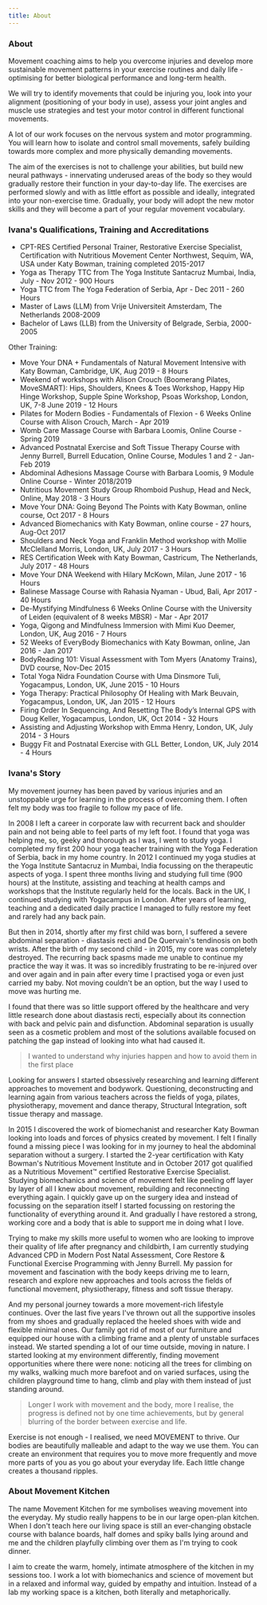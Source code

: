 ```yaml
---
title: About
---
```


### About

Movement coaching aims to help you overcome injuries and develop more
sustainable movement patterns in your exercise routines and daily life -
optimising for better biological performance and long-term health.

We will try to identify movements that could be injuring you, look into your
alignment (positioning of your body in use), assess your joint angles and muscle
use strategies and test your motor control in different functional movements.

A lot of our work focuses on the nervous system and motor programming. You will
learn how to isolate and control small movements, safely building towards more
complex and more physically demanding movements.

The aim of the exercises is not to challenge your abilities, but build new
neural pathways - innervating underused areas of the body so they would
gradually restore their function in your day-to-day life. The exercises are
performed slowly and with as little effort as possible and ideally, integrated
into your non-exercise time. Gradually, your body will adopt the new motor
skills and they will become a part of your regular movement vocabulary.

### Ivana's Qualifications, Training and Accreditations

* CPT-RES Certified Personal Trainer, Restorative Exercise Specialist,
  Certification with Nutritious Movement Center Northwest, Sequim, WA, USA under
  Katy Bowman, training completed 2015-2017
* Yoga as Therapy TTC from The Yoga Institute Santacruz Mumbai, India, July -
  Nov 2012 - 900 Hours
* Yoga TTC from The Yoga Federation of Serbia, Apr - Dec 2011 - 260 Hours
* Master of Laws (LLM) from Vrije Universiteit Amsterdam, The Netherlands
  2008-2009
* Bachelor of Laws (LLB) from the University of Belgrade, Serbia, 2000-2005

Other Training:

* Move Your DNA + Fundamentals of Natural Movement Intensive with Katy Bowman,
  Cambridge, UK, Aug 2019 - 8 Hours
* Weekend of workshops with Alison Crouch (Boomerang Pilates, MoveSMART): Hips,
  Shoulders, Knees & Toes Workshop, Happy Hip Hinge Workshop, Supple Spine
  Workshop, Psoas Workshop, London, UK, 7-8 June 2019 - 12 Hours
* Pilates for Modern Bodies - Fundamentals of Flexion - 6 Weeks Online Course
  with Alison Crouch, March - Apr 2019
* Womb Care Massage Course with Barbara Loomis, Online Course - Spring 2019
* Advanced Postnatal Exercise and Soft Tissue Therapy Course with Jenny Burrell,
  Burrell Education, Online Course, Modules 1 and 2 - Jan-Feb 2019
* Abdominal Adhesions Massage Course with Barbara Loomis, 9 Module Online
  Course - Winter 2018/2019
* Nutritious Movement Study Group Rhomboid Pushup, Head and Neck, Online, May
  2018 - 3 Hours
* Move Your DNA: Going Beyond The Points with Katy Bowman, online course, Oct
  2017 - 8 Hours
* Advanced Biomechanics with Katy Bowman, online course - 27 hours, Aug-Oct 2017
* Shoulders and Neck Yoga and Franklin Method workshop with Mollie McClelland
  Morris, London, UK, July 2017 - 3 Hours
* RES Certification Week with Katy Bowman, Castricum, The Netherlands, July
  2017 - 48 Hours
* Move Your DNA Weekend with Hilary McKown, Milan, June 2017 - 16 Hours
* Balinese Massage Course with Rahasia Nyaman - Ubud, Bali, Apr 2017 - 40 Hours
* De-Mystifying Mindfulness 6 Weeks Online Course with the University of Leiden
  (equivalent of 8 weeks MBSR) - Mar - Apr 2017
* Yoga, Qigong and Mindfulness Immersion with Mimi Kuo Deemer, London, UK, Aug
  2016 - 7 Hours
* 52 Weeks of EveryBody Biomechanics with Katy Bowman, online, Jan 2016 - Jan
  2017
* BodyReading 101: Visual Assessment with Tom Myers (Anatomy Trains), DVD
  course, Nov-Dec 2015
* Total Yoga Nidra Foundation Course with Uma Dinsmore Tuli, Yogacampus, London,
  UK, June 2015 - 10 Hours
* Yoga Therapy: Practical Philosophy Of Healing with Mark Beuvain, Yogacampus,
  London, UK, Jan 2015 - 12 Hours
* Firing Order In Sequencing, And Resetting The Body’s Internal GPS with Doug
  Keller, Yogacampus, London, UK, Oct 2014 - 32 Hours
* Assisting and Adjusting Workshop with Emma Henry, London, UK, July 2014 - 3
  Hours
* Buggy Fit and Postnatal Exercise with GLL Better, London, UK, July 2014 - 4
  Hours

### Ivana's Story

My movement journey has been paved by various injuries and an unstoppable urge
for learning in the process of overcoming them. I often felt my body was too
fragile to follow my pace of life.

In 2008 I left a career in corporate law with recurrent back and shoulder pain
and not being able to feel parts of my left foot. I found that yoga was helping
me, so, geeky and thorough as I was, I went to study yoga. I completed my first
200 hour yoga teacher training with the Yoga Federation of Serbia, back in my
home country. In 2012 I continued my yoga studies at the Yoga Institute
Santacruz in Mumbai, India focussing on the therapeutic aspects of yoga. I spent
three months living and studying full time (900 hours) at the Institute,
assisting and teaching at health camps and workshops that the Institute
regularly held for the locals. Back in the UK, I continued studying with
Yogacampus in London. After years of learning, teaching and a dedicated daily
practice I managed to fully restore my feet and rarely had any back pain.

But then in 2014, shortly after my first child was born, I suffered a severe
abdominal separation - diastasis recti and De Quervain's tendinosis on both
wrists. After the birth of my second child - in 2015, my core was completely
destroyed. The recurring back spasms made me unable to continue my practice the
way it was. It was so incredibly frustrating to be re-injured over and over
again and in pain after every time I practised yoga or even just carried my
baby. Not moving couldn't be an option, but the way I used to move was hurting
me.

I found that there was so little support offered by the healthcare and very
little research done about diastasis recti, especially about its connection with
back and pelvic pain and disfunction. Abdominal separation is usually seen as a
cosmetic problem and most of the solutions available focused on patching the gap
instead of looking into what had caused it.

> I wanted to understand why injuries happen and how to avoid them in the first
> place

Looking for answers I started obsessively researching and learning different
approaches to movement and bodywork. Questioning, deconstructing and learning
again from various teachers across the fields of yoga, pilates, physiotherapy,
movement and dance therapy, Structural Integration, soft tissue therapy and
massage.

In 2015 I discovered the work of biomechanist and researcher Katy Bowman looking
into loads and forces of physics created by movement. I felt I finally found a
missing piece I was looking for in my journey to heal the abdominal separation
without a surgery. I started the 2-year certification with Katy Bowman's
Nutritious Movement Institute and in October 2017 got qualified as a Nutritious
Movement™ certified Restorative Exercise Specialist. Studying biomechanics and
science of movement felt like peeling off layer by layer of all I knew about
movement, rebuilding and reconnecting everything again. I quickly gave up on the
surgery idea and instead of focussing on the separation itself I started
focussing on restoring the functionality of everything around it. And gradually
I have restored a strong, working core and a body that is able to support me in
doing what I love.

Trying to make my skills more useful to women who are looking to improve their
quality of life after pregnancy and childbirth, I am currently studying Advanced
CPD in Modern Post Natal Assessment, Core Restore & Functional Exercise
Programming with Jenny Burrell. My passion for movement and fascination with the
body keeps driving me to learn, research and explore new approaches and tools
across the fields of functional movement, physiotherapy, fitness and soft tissue
therapy.

And my personal journey towards a more movement-rich lifestyle continues. Over
the last five years I've thrown out all the supportive insoles from my shoes and
gradually replaced the heeled shoes with wide and flexible minimal ones. Our
family got rid of most of our furniture and equipped our house with a climbing
frame and a plenty of unstable surfaces instead. We started spending a lot of
our time outside, moving in nature. I started looking at my environment
differently, finding movement opportunities where there were none: noticing all
the trees for climbing on my walks, walking much more barefoot and on varied
surfaces, using the children playground time to hang, climb and play with them
instead of just standing around.

> Longer I work with movement and the body, more I realise, the progress is
> defined not by one time achievements, but by general blurring of the border
> between exercise and life.

Exercise is not enough - I realised, we need MOVEMENT to thrive. Our bodies are
beautifully malleable and adapt to the way we use them. You can create an
environment that requires you to move more frequently and move more parts of you
as you go about your everyday life. Each little change creates a thousand
ripples.

### About Movement Kitchen

The name Movement Kitchen for me symbolises weaving movement into the everyday.
My studio really happens to be in our large open-plan kitchen. When I don't
teach here our living space is still an ever‐changing obstacle course with
balance boards, half domes and spiky balls lying around and me and the children
playfully climbing over them as I'm trying to cook dinner.

I aim to create the warm, homely, intimate atmosphere of the kitchen in my
sessions too. I work a lot with biomechanics and science of movement but in a
relaxed and informal way, guided by empathy and intuition. Instead of a lab my
working space is a kitchen, both literally and metaphorically.

[1]: https://nutritiousmovement.com/
